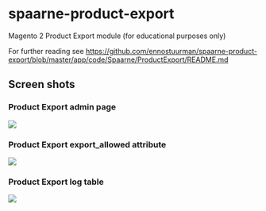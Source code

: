 # spaarne-product-export
Magento 2 Product Export module (for educational purposes only)

For further reading see https://github.com/ennostuurman/spaarne-product-export/blob/master/app/code/Spaarne/ProductExport/README.md

## Screen shots

### Product Export admin page

![](https://github.com/ennostuurman/spaarne-product-export/blob/master/spaarne-product-export-admin-page.png?raw=true)


### Product Export export_allowed attribute

![](https://github.com/ennostuurman/spaarne-product-export/blob/master/spaarne-product-export-admin-export-allowed-config.png?raw=true)



### Product Export log table

![](https://github.com/ennostuurman/spaarne-product-export/blob/master/spaarne-product-export-log-table.png?raw=true)
